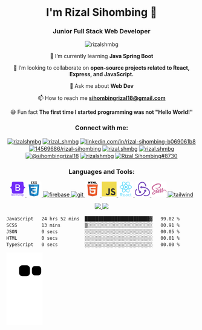 <!--
**rizalshmbg/rizalshmbg** is a ✨ _special_ ✨ repository because its `README.md` (this file) appears on your GitHub profile.

Here are some ideas to get you started:

- 🔭 I’m currently working on ...
- 🌱 I’m currently learning ...
- 👯 I’m looking to collaborate on ...
- 🤔 I’m looking for help with ...
- 💬 Ask me about ...
- 📫 How to reach me: ...
- 😄 Pronouns: ...
- ⚡ Fun fact: ...
- [![Readme Card](https://github-readme-stats.vercel.app/api/pin/?username=rizalshmbg&repo=rizalshmbg)](https://github.com/rizalshmbg/rizalshmbg)
-->

<!-- <a href="https://app.daily.dev/rizalshmbg"><img src="https://api.daily.dev/devcards/e9866a84c796403181a5c8ebd76ae3af.png?r=jfv" width="200" alt="Rizal Sihombing's Dev Card"/></a> -->

<!-- ![Blue White and Black Stars Birthday Zoom Virtual Background (1)](https://user-images.githubusercontent.com/66808677/174433208-5cbd687e-2b34-449f-a9e3-8e072bab7263.gif) -->

<!-- <p align="center"><a href="https://app.daily.dev/rizalshmbg"><img src="./devcard.png" width="356" alt="Rizal's Dev Card"/></a></p> -->

<h1 align="center">I'm Rizal Sihombing 👋</h1>
<h3 align="center">Junior Full Stack Web Developer</h3>

<p align="center"> <img src="https://komarev.com/ghpvc/?username=rizalshmbg&label=Profile%20views&color=blueviolet&style=for-the-badge" alt="rizalshmbg" /> </p>

<p align="center">🌱 I’m currently learning <strong>Java Spring Boot</strong></p>

<p align="center">👯 I’m looking to collaborate on <strong>open-source projects related to React, Express, and JavaScript.</strong></p>

<p align="center">💬 Ask me about <strong>Web Dev</strong></p>

<p align="center">📫 How to reach me <a href="mailto:sihombingrizal18@gmail.com"><strong>sihombingrizal18@gmail.com</strong></a></p>

<p align="center">😅 Fun fact <strong>The first time I started programming was not "Hello World!"</strong></p>


<h3 align="center">Connect with me:</h3>
<p align="center">
<a href="https://dev.to/rizalshmbg" target="blank"><img align="center" src="https://raw.githubusercontent.com/rahuldkjain/github-profile-readme-generator/master/src/images/icons/Social/devto.svg" alt="rizalshmbg" height="30" width="40" /></a>
<a href="https://twitter.com/rizal_shmbg" target="blank"><img align="center" src="https://raw.githubusercontent.com/rahuldkjain/github-profile-readme-generator/master/src/images/icons/Social/twitter.svg" alt="rizal_shmbg" height="30" width="40" /></a>
<a href="https://linkedin.com/in/rizal-sihombing-b069061b8" target="blank"><img align="center" src="https://raw.githubusercontent.com/rahuldkjain/github-profile-readme-generator/master/src/images/icons/Social/linked-in-alt.svg" alt="linkedin.com/in/rizal-sihombing-b069061b8" height="30" width="40" /></a>
<a href="https://stackoverflow.com/users/14569686/rizal-sihombing" target="blank"><img align="center" src="https://raw.githubusercontent.com/rahuldkjain/github-profile-readme-generator/master/src/images/icons/Social/stack-overflow.svg" alt="14569686/rizal-sihombing" height="30" width="40" /></a>
<a href="https://fb.com/rizal.shmbg" target="blank"><img align="center" src="https://raw.githubusercontent.com/rahuldkjain/github-profile-readme-generator/master/src/images/icons/Social/facebook.svg" alt="rizal.shmbg" height="30" width="40" /></a>
<a href="https://instagram.com/rizal.shmbg" target="blank"><img align="center" src="https://raw.githubusercontent.com/rahuldkjain/github-profile-readme-generator/master/src/images/icons/Social/instagram.svg" alt="rizal.shmbg" height="30" width="40" /></a>
<a href="https://medium.com/@sihombingrizal18" target="blank"><img align="center" src="https://raw.githubusercontent.com/rahuldkjain/github-profile-readme-generator/master/src/images/icons/Social/medium.svg" alt="@sihombingrizal18" height="30" width="40" /></a>
<a href="https://www.hackerrank.com/rizalshmbg" target="blank"><img align="center" src="https://raw.githubusercontent.com/rahuldkjain/github-profile-readme-generator/master/src/images/icons/Social/hackerrank.svg" alt="rizalshmbg" height="30" width="40" /></a>
<a href="https://discord.gg/Rizal Sihombing#8730" target="blank"><img align="center" src="https://raw.githubusercontent.com/rahuldkjain/github-profile-readme-generator/master/src/images/icons/Social/discord.svg" alt="Rizal Sihombing#8730" height="30" width="40" /></a>
</p>

<h3 align="center">Languages and Tools:</h3>
<p align="center"> <a href="https://getbootstrap.com" target="_blank" rel="noreferrer"> <img src="https://raw.githubusercontent.com/devicons/devicon/master/icons/bootstrap/bootstrap-plain-wordmark.svg" alt="bootstrap" width="40" height="40"/> </a> <a href="https://www.w3schools.com/css/" target="_blank" rel="noreferrer"> <img src="https://raw.githubusercontent.com/devicons/devicon/master/icons/css3/css3-original-wordmark.svg" alt="css3" width="40" height="40"/> </a> <a href="https://firebase.google.com/" target="_blank" rel="noreferrer"> <img src="https://www.vectorlogo.zone/logos/firebase/firebase-icon.svg" alt="firebase" width="40" height="40"/> </a> <a href="https://git-scm.com/" target="_blank" rel="noreferrer"> <img src="https://www.vectorlogo.zone/logos/git-scm/git-scm-icon.svg" alt="git" width="40" height="40"/> </a> <a href="https://www.w3.org/html/" target="_blank" rel="noreferrer"> <img src="https://raw.githubusercontent.com/devicons/devicon/master/icons/html5/html5-original-wordmark.svg" alt="html5" width="40" height="40"/> </a> <a href="https://developer.mozilla.org/en-US/docs/Web/JavaScript" target="_blank" rel="noreferrer"> <img src="https://raw.githubusercontent.com/devicons/devicon/master/icons/javascript/javascript-original.svg" alt="javascript" width="40" height="40"/> </a> <a href="https://reactjs.org/" target="_blank" rel="noreferrer"> <img src="https://raw.githubusercontent.com/devicons/devicon/master/icons/react/react-original-wordmark.svg" alt="react" width="40" height="40"/> </a> <a href="https://redux.js.org" target="_blank" rel="noreferrer"> <img src="https://raw.githubusercontent.com/devicons/devicon/master/icons/redux/redux-original.svg" alt="redux" width="40" height="40"/> </a> <a href="https://sass-lang.com" target="_blank" rel="noreferrer"> <img src="https://raw.githubusercontent.com/devicons/devicon/master/icons/sass/sass-original.svg" alt="sass" width="40" height="40"/> </a> <a href="https://tailwindcss.com/" target="_blank" rel="noreferrer"> <img src="https://www.vectorlogo.zone/logos/tailwindcss/tailwindcss-icon.svg" alt="tailwind" width="40" height="40"/> </a> </p>

<p align="center">
<a href="https://github.com/rizalshmbg">
  <img height="180em" src="https://github-readme-stats-eight-theta.vercel.app/api?username=rizalshmbg&show_icons=true&theme=algolia&include_all_commits=true&count_private=true"/>
  <img height="180em" src="https://github-readme-stats-eight-theta.vercel.app/api/top-langs/?username=rizalshmbg&layout=compact&langs_count=8&theme=algolia"/>
</a>
</p>

<!--START_SECTION:waka-->

```txt
JavaScript   24 hrs 52 mins  ████████████████████████▓   99.02 %
SCSS         13 mins         ▒░░░░░░░░░░░░░░░░░░░░░░░░   00.91 %
JSON         0 secs          ░░░░░░░░░░░░░░░░░░░░░░░░░   00.05 %
HTML         0 secs          ░░░░░░░░░░░░░░░░░░░░░░░░░   00.01 %
TypeScript   0 secs          ░░░░░░░░░░░░░░░░░░░░░░░░░   00.00 %
```

<!--END_SECTION:waka-->

![snake svg](https://github.com/rizalshmbg/rizalshmbg/blob/output/github-contribution-grid-snake.svg)
